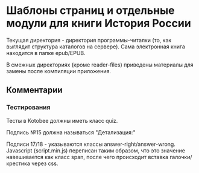 # Шаблоны страниц и отдельные модули для книги История России

Текущая директория - директория программы-читалки (то, как выглядит структура каталогов на сервере). Сама электронная книга находится в папке epub/EPUB.

В смежных директориях (кроме reader-files) приведены материалы для замены после компиляции приложения.

## Комментарии
### Тестирования
Тесты в Kotobee должны иметь класс quiz. 

Подпись №15 должна называться "Детализация:"

Подписи 17/18 - указываются классы answer-right/answer-wrong. Javascript (script.min.js) переписан таким образом, что это значение навешивается как класс span, после чего происходит вставка галочки/крестика через css.